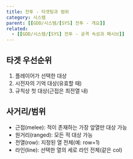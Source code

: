 ```yaml
---
title: 전투 - 타겟팅과 범위
category: 시스템
parent: [[GDD/시스템/[SYS] 전투 - 개요]]
related:
  - [[GDD/시스템/[SYS] 전투 - 공격 속성과 패시브]]
---
```


## 타겟 우선순위
1) 플레이어가 선택한 대상
2) 시전자의 기억 대상(유효할 때)
3) 규칙상 첫 대상(근접은 최전열 내)

## 사거리/범위
- 근접(melee): 적이 존재하는 가장 앞열만 대상 가능
- 원거리(ranged): 모든 적 대상 가능
- 전열(row): 지정된 열 전체(예: row=1)
- 라인(line): 선택한 열의 세로 라인 전체(같은 col)

